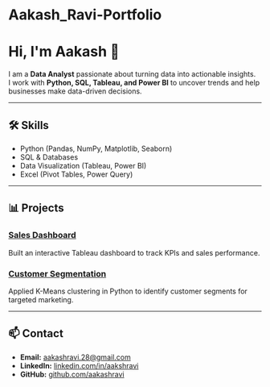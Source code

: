 # Aakash_Ravi-Portfolio

# Hi, I'm Aakash 👋

I am a **Data Analyst** passionate about turning data into actionable insights.  
I work with **Python, SQL, Tableau, and Power BI** to uncover trends and help businesses make data-driven decisions.

---

## 🛠 Skills
- Python (Pandas, NumPy, Matplotlib, Seaborn)
- SQL & Databases
- Data Visualization (Tableau, Power BI)
- Excel (Pivot Tables, Power Query)

---

## 📊 Projects

### [Sales Dashboard](https://github.com/yourusername/sales-dashboard)
Built an interactive Tableau dashboard to track KPIs and sales performance.

### [Customer Segmentation](https://github.com/yourusername/customer-segmentation)
Applied K-Means clustering in Python to identify customer segments for targeted marketing.

---

## 📫 Contact
- **Email:** aakashravi.28@gmail.com
- **LinkedIn:** [linkedin.com/in/aakshravi](https://www.linkedin.com/in/aakashravi28)  
- **GitHub:** [github.com/aakashravi](https://github.com/aakash0-1)
